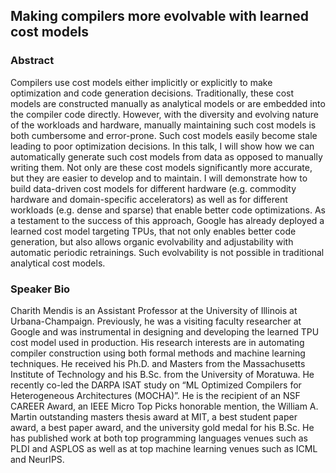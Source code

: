 ## Making compilers more evolvable with learned cost models

### Abstract

Compilers use cost models either implicitly or explicitly to make optimization and code generation decisions. Traditionally, these cost models are constructed manually as analytical models or are embedded into the compiler code directly. However, with the diversity and evolving nature of the workloads and hardware, manually maintaining such cost models is both cumbersome and error-prone. Such cost models easily become stale leading to poor optimization decisions. In this talk, I will show how we can automatically generate such cost models from data as opposed to manually writing them. Not only are these cost models significantly more accurate, but they are easier to develop and to maintain. I will demonstrate how to build data-driven cost models for different hardware (e.g. commodity hardware and domain-specific accelerators) as well as for different workloads (e.g. dense and sparse) that enable better code optimizations. As a testament to the success of this approach, Google has already deployed a learned cost model targeting TPUs, that not only enables better code generation, but also allows organic evolvability and adjustability with automatic periodic retrainings. Such evolvability is not possible in traditional analytical cost models.

### Speaker Bio

Charith Mendis is an Assistant Professor at the University of Illinois at Urbana-Champaign. Previously, he was a visiting faculty researcher at Google and was instrumental in designing and developing the learned TPU cost model used in production. His research interests are in automating compiler construction using both formal methods and machine learning techniques. He received his Ph.D. and Masters from the Massachusetts Institute of Technology and his B.Sc. from the University of Moratuwa. He recently co-led the DARPA ISAT study on “ML Optimized Compilers for Heterogeneous Architectures (MOCHA)”. He is the recipient of an NSF CAREER Award, an IEEE Micro Top Picks honorable mention, the William A. Martin outstanding masters thesis award at MIT, a best student paper award, a best paper award, and the university gold medal for his B.Sc. He has published work at both top programming languages venues such as PLDI and ASPLOS  as well as at top machine learning venues such as ICML and NeurIPS. 

 

